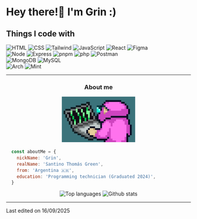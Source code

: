 <div>
  <h1>Hey there!👋 I'm Grin :)</h1>
  <h2>Things I code with</h2>
  <div class="frontend">
    <img alt="HTML" src="https://img.shields.io/badge/HTML-F54927?style=for-the-badge&logo=html5&logoColor=white" />
    <img alt="CSS" src="https://img.shields.io/badge/CSS-663399?style=for-the-badge&logo=css&logoColor=white" />
    <img alt="Tailwind" src="https://img.shields.io/badge/Tailwind-07b6d4?style=for-the-badge&logo=tailwindcss&logoColor=white" />
    <img alt="JavaScript" src="https://img.shields.io/badge/JavaScript-f8e100?style=for-the-badge&logo=javascript&logoColor=black" />
    <img alt="React" src="https://img.shields.io/badge/React-04d6ff?style=for-the-badge&logo=react&logoColor=white" />
    <img alt="Figma" src="https://img.shields.io/badge/Figma-f14e1c?style=for-the-badge&logo=figma&logoColor=white" />
  </div>
  <div class="backend">
    <img alt="Node" src="https://img.shields.io/badge/NodeJS-82cc28?style=for-the-badge&logo=node.js&logoColor=white" />
    <img alt="Express" src="https://img.shields.io/badge/ExpressJS-fff?style=for-the-badge&logo=express&logoColor=black" />
    <img alt="pnpm" src="https://img.shields.io/badge/pnpm-f9ac00?style=for-the-badge&logo=pnpm&logoColor=white" />
    <img alt="php" src="https://img.shields.io/badge/php-4f5b93?style=for-the-badge&logo=php&logoColor=white" />
    <img alt="Postman" src="https://img.shields.io/badge/Postman-EF5B25?style=for-the-badge&logo=postman&logoColor=white" />
  </div>
  <div class="db">
    <img alt="MongoDB" src="https://img.shields.io/badge/MongoDB-589636?style=for-the-badge&logo=mongodb&logoColor=white" />
    <img alt="MySQL" src="https://img.shields.io/badge/MySQL-00628c?style=for-the-badge&logo=mysql&logoColor=white" />
  </div>
  <div class="os">
    <img alt="Arch" src="https://img.shields.io/badge/Arch Linux-1793d1?style=for-the-badge&logo=archlinux&logoColor=white" />
    <img alt="Mint" src="https://img.shields.io/badge/Linux Mint-86BE43?style=for-the-badge&logo=linuxmint&logoColor=white" />
  </div>
  <hr>
</div>


<h3 width="200px" align="center">About me</h3>
<div align="center">
<img src="./aboutMeMonkeyy.webp" width="200px" />
</div>


```javascript
  const aboutMe = {
    nickName: 'Grin',
    realName: 'Santino Thomás Green',
    from: 'Argentina 🇦🇷',
    education: 'Programming technician (Graduated 2024)',
  }
```
<div align="center">
  <img src="https://github-readme-stats.vercel.app/api/top-langs/?username=grinchuelo&layout=compact&theme=radical" alt="Top languages"/>
  <img src="https://github-readme-stats.vercel.app/api?username=grinchuelo&show_icons=true&theme=radical&card_width=250&hide_title=true&hide_rank=true" alt="Github stats"/>
</div>

<hr>
<p>Last edited on 16/09/2025</p>
